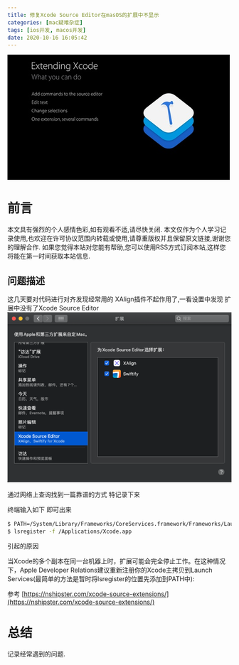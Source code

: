 ```yaml
---
title: 修复Xcode Source Editor在masOS的扩展中不显示
categories: [mac疑难杂症]
tags: [ios开发, macos开发]
date: 2020-10-16 16:05:42
---
```


![](/assets/images/20201016XcodeSourceEditorNotWork/XcodeSourceEditorCover.jpg)

# 前言

本文具有强烈的个人感情色彩,如有观看不适,请尽快关闭. 本文仅作为个人学习记录使用,也欢迎在许可协议范围内转载或使用,请尊重版权并且保留原文链接,谢谢您的理解合作. 如果您觉得本站对您能有帮助,您可以使用RSS方式订阅本站,这样您将能在第一时间获取本站信息.


## 问题描述

这几天要对代码进行对齐发现经常用的 XAlign插件不起作用了,一看设置中发现 扩展中没有了Xcode Source Editor
![](/assets/images/20201016XcodeSourceEditorNotWork/XcodeSourceEditor.png)

通过网络上查询找到一篇靠谱的方式 特记录下来

终端输入如下 即可出来

``` sh
$ PATH=/System/Library/Frameworks/CoreServices.framework/Frameworks/LaunchServices.framework/Support:"$PATH"
$ lsregister -f /Applications/Xcode.app
```

引起的原因

当Xcode的多个副本在同一台机器上时，扩展可能会完全停止工作。在这种情况下，Apple Developer Relations建议重新注册你的Xcode主拷贝到Launch Services(最简单的方法是暂时将lsregister的位置先添加到PATH中):

参考 [https://nshipster.com/xcode-source-extensions/](https://nshipster.com/xcode-source-extensions/)


# 总结

记录经常遇到的问题.